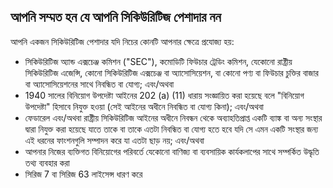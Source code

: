 ## আপনি সম্মত হন যে আপনি সিকিউরিটিজ পেশাদার নন

আপনি একজন সিকিউরিটিজ পেশাদার যদি নিচের কোনটি আপনার ক্ষেত্রে প্রযোজ্য হয়:
- সিকিউরিটিজ অ্যান্ড এক্সচেঞ্জ কমিশন ("SEC"), কমোডিটি ফিউচার ট্রেডিং কমিশন, যেকোনো রাষ্ট্রীয় সিকিউরিটিজ এজেন্সি, কোনো সিকিউরিটিজ এক্সচেঞ্জ বা অ্যাসোসিয়েশন, বা কোনো পণ্য বা ফিউচার চুক্তির বাজার বা অ্যাসোসিয়েশনের সাথে নিবন্ধিত বা যোগ্য; এবং/অথবা
- 1940 সালের বিনিয়োগ উপদেষ্টা আইনের 202 (a) (11) ধারায় সংজ্ঞায়িত করা হয়েছে বলে "বিনিয়োগ উপদেষ্টা" হিসাবে নিযুক্ত হওয়া (সেই আইনের অধীনে নিবন্ধিত বা যোগ্য কিনা); এবং/অথবা
- ফেডারেল এবং/অথবা রাষ্ট্রীয় সিকিউরিটিজ আইনের অধীনে নিবন্ধন থেকে অব্যাহতিপ্রাপ্ত একটি ব্যাঙ্ক বা অন্য সংস্থার দ্বারা নিযুক্ত করা হয়েছে যাতে তাকে বা তাকে এতটা নিবন্ধিত বা যোগ্য হতে হবে যদি সে এমন একটি সংস্থার জন্য এই ধরনের ফাংশনগুলি সম্পাদন করে যা এতটা ছাড় নয়; এবং/অথবা
- আপনার নিজের ব্যক্তিগত বিনিয়োগের পরিবর্তে যেকোনো বাণিজ্য বা ব্যবসায়িক কার্যকলাপের সাথে সম্পর্কিত উদ্ধৃতি তথ্য ব্যবহার করা
- সিরিজ 7 বা সিরিজ 63 লাইসেন্স ধারণ করে
